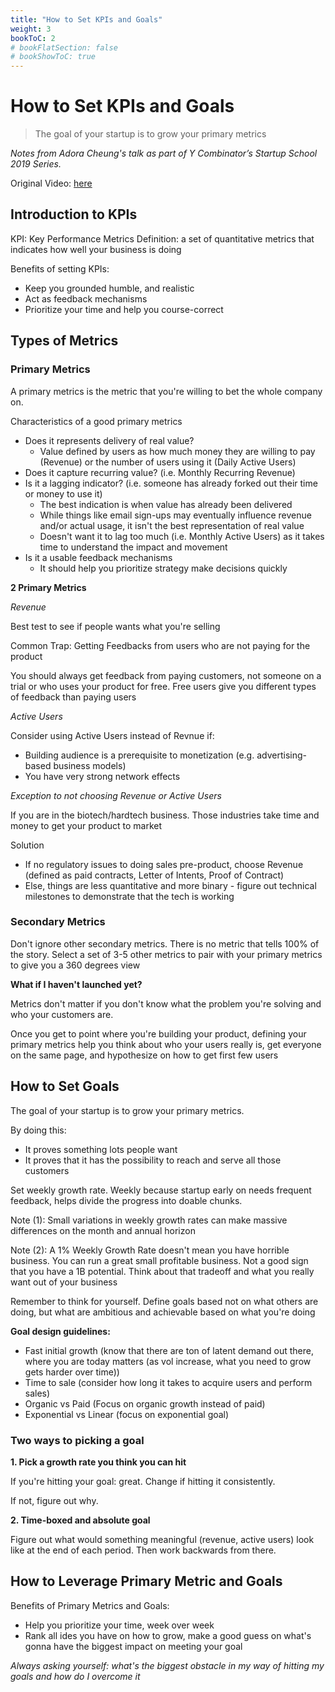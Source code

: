 ```yaml
---
title: "How to Set KPIs and Goals"
weight: 3
bookToC: 2
# bookFlatSection: false
# bookShowToC: true
---
```


# How to Set KPIs and Goals

> The goal of your startup is to grow your primary metrics

*Notes from Adora Cheung's talk as part of Y Combinator’s Startup School 2019 Series.*

Original Video: [here](https://youtu.be/lL6GdUHIBsM)

## Introduction to KPIs

KPI: Key Performance Metrics
Definition: a set of quantitative metrics that indicates how well your business is doing

Benefits of setting KPIs:

- Keep you grounded humble, and realistic 
- Act as feedback mechanisms 
- Prioritize your time and help you course-correct

## Types of Metrics

### Primary Metrics

A primary metrics is the metric that you're willing to bet the whole company on.

Characteristics of a good primary metrics

- Does it represents delivery of real value?
  - Value defined by users as how much money they are willing to pay (Revenue) or the number of users using it (Daily Active Users)
- Does it capture recurring value? (i.e. Monthly Recurring Revenue)
- Is it a lagging indicator? (i.e. someone has already forked out their time or money to use it)
  - The best indication is when value has already been delivered
  - While things like email sign-ups may eventually influence revenue and/or actual usage, it isn't the best representation of real value
  - Doesn't want it to lag too much (i.e. Monthly Active Users) as it takes time to understand the impact and movement
- Is it a usable feedback mechanisms
  - It should help you prioritize strategy make decisions quickly


__2 Primary Metrics__

*Revenue*

Best test to see if people wants what you're selling

Common Trap: Getting Feedbacks from users who are not paying for the product

You should always get feedback from paying customers, not someone on a trial or who uses your product for free. Free users give you different types of feedback than paying users

*Active Users*

Consider using Active Users instead of Revnue if:

- Building audience is a prerequisite to monetization (e.g. advertising-based business models)
- You have very strong network effects

*Exception to not choosing Revenue or Active Users*

If you are in the biotech/hardtech business. Those industries take time and money to get your product to market

Solution

- If no regulatory issues to doing sales pre-product, choose Revenue (defined as paid contracts, Letter of Intents, Proof of Contract)
- Else, things are less quantitative and more binary - figure out technical milestones to demonstrate that the tech is working


### Secondary Metrics

Don't ignore other secondary metrics. There is no metric that tells 100% of the story. Select a set of 3-5 other metrics to pair with your primary metrics to give you a 360 degrees view


**What if I haven't launched yet?**

Metrics don't matter if you don't know what the problem you're solving and who your customers are.

Once you get to point where you're building your product, defining your primary metrics help you think about who your users really is, get everyone on the same page, and hypothesize on how to get first few users


## How to Set Goals

The goal of your startup is to grow your primary metrics.

By doing this:

- It proves something lots people want
- It proves that it has the possibility to reach and serve all those customers

Set weekly growth rate. Weekly because startup early on needs frequent feedback, helps divide the progress into doable chunks.

Note (1): Small variations in weekly growth rates can make massive differences on the month and annual horizon

Note (2): A 1% Weekly Growth Rate doesn't mean you have horrible business. You can run a great small profitable business. Not a good sign that you have a 1B potential. Think about that tradeoff and what you really want out of your business

Remember to think for yourself. Define goals based not on what others are doing, but what are ambitious and achievable based on what you're doing

**Goal design guidelines:**

- Fast initial growth (know that there are ton of latent demand out there, where you are today matters (as vol increase, what you need to grow gets harder over time))
- Time to sale (consider how long it takes to acquire users and perform sales)
- Organic vs Paid (Focus on organic growth instead of paid)
- Exponential vs Linear (focus on exponential goal)

### Two ways to picking a goal

**1. Pick a growth rate you think you can hit**

If you're hitting your goal: great. Change if hitting it consistently.

If not, figure out why.

**2. Time-boxed and absolute goal**

Figure out what would something meaningful (revenue, active users) look like at the end of each period. Then work backwards from there.


## How to Leverage Primary Metric and Goals 

Benefits of Primary Metrics and Goals:

- Help you prioritize your time, week over week
- Rank all ides you have on how to grow, make a good guess on what's gonna have the biggest impact on meeting your goal

*Always asking yourself: what's the biggest obstacle in my way of hitting my goals and how do I overcome it*
